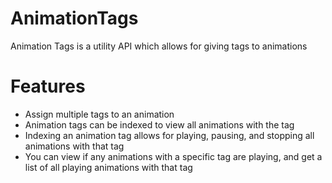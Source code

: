 # AnimationTags

Animation Tags is a utility API which allows for giving tags to animations

# Features
* Assign multiple tags to an animation
* Animation tags can be indexed to view all animations with the tag
* Indexing an animation tag allows for playing, pausing, and stopping all animations with that tag
* You can view if any animations with a specific tag are playing, and get a list of all playing animations with that tag
